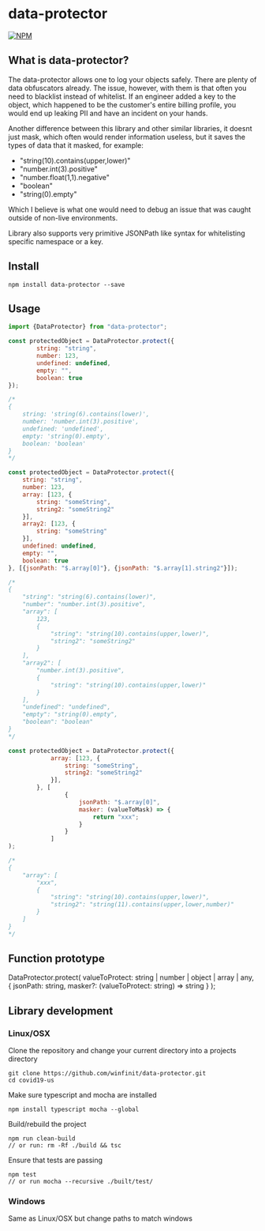 # data-protector

[![NPM](https://nodei.co/npm/data-protector.png)](https://nodei.co/npm/data-protector/)

## What is data-protector?

The data-protector allows one to log your objects safely. There are plenty of data obfuscators already. The issue, however, with them is that often you need to blacklist instead of whitelist. If an engineer added a key to the object, which happened to be the customer's entire billing profile, you would end up leaking PII and have an incident on your hands. 

Another difference between this library and other similar libraries, it doesnt just mask, which often would render information useless, but it saves the types of data that it masked, for example:

* "string(10).contains(upper,lower)"
* "number.int(3).positive"
* "number.float(1,1).negative"
* "boolean"
* "string(0).empty"

Which I believe is what one would need to debug an issue that was caught outside of non-live environments.

Library also supports very primitive JSONPath like syntax for whitelisting specific namespace or a key.

## Install

```plain
npm install data-protector --save
```

## Usage

```javascript
import {DataProtector} from "data-protector";

const protectedObject = DataProtector.protect({
        string: "string",
        number: 123,
        undefined: undefined,
        empty: "",
        boolean: true
});

/*
{ 
    string: 'string(6).contains(lower)',
    number: 'number.int(3).positive',
    undefined: 'undefined',
    empty: 'string(0).empty',
    boolean: 'boolean' 
}
*/

const protectedObject = DataProtector.protect({
    string: "string",
    number: 123,
    array: [123, {
        string: "someString",
        string2: "someString2"
    }],
    array2: [123, {
        string: "someString"
    }],
    undefined: undefined,
    empty: "",
    boolean: true
}, [{jsonPath: "$.array[0]"}, {jsonPath: "$.array[1].string2"}]);

/*
{
	"string": "string(6).contains(lower)",
	"number": "number.int(3).positive",
	"array": [
		123,
		{
			"string": "string(10).contains(upper,lower)",
			"string2": "someString2"
		}
	],
	"array2": [
		"number.int(3).positive",
		{
			"string": "string(10).contains(upper,lower)"
		}
	],
	"undefined": "undefined",
	"empty": "string(0).empty",
	"boolean": "boolean"
}
*/

const protectedObject = DataProtector.protect({
            array: [123, {
                string: "someString",
                string2: "someString2"
            }],
        }, [
                {
                    jsonPath: "$.array[0]", 
                    masker: (valueToMask) => {
                        return "xxx";
                    }
                }
            ]
);

/*
{
	"array": [
		"xxx",
		{
			"string": "string(10).contains(upper,lower)",
			"string2": "string(11).contains(upper,lower,number)"
		}
	]
}
*/

```

## Function prototype

DataProtector.protect(
    valueToProtect: string | number | object | array | any, {
        jsonPath: string, 
        masker?: (valueToProtect: string) => string
    }
);

## Library development

### Linux/OSX

Clone the repository and change your current directory into a projects directory

```plain
git clone https://github.com/winfinit/data-protector.git
cd covid19-us
```

Make sure typescript and mocha are installed

```plain
npm install typescript mocha --global
```

Build/rebuild the project

```plain
npm run clean-build
// or run: rm -Rf ./build && tsc
```  

Ensure that tests are passing

```plain
npm test
// or run mocha --recursive ./built/test/
```

### Windows

Same as Linux/OSX but change paths to match windows